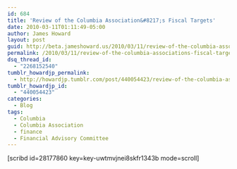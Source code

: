```yaml
---
id: 684
title: 'Review of the Columbia Association&#8217;s Fiscal Targets'
date: 2010-03-11T01:11:49-05:00
author: James Howard
layout: post
guid: http://beta.jameshoward.us/2010/03/11/review-of-the-columbia-associations-fiscal-targets/
permalink: /2010/03/11/review-of-the-columbia-associations-fiscal-targets/
dsq_thread_id:
  - "2268152540"
tumblr_howardjp_permalink:
  - http://howardjp.tumblr.com/post/440054423/review-of-the-columbia-associations-fiscal-targets
tumblr_howardjp_id:
  - "440054423"
categories:
  - Blog
tags:
  - Columbia
  - Columbia Association
  - finance
  - Financial Advisory Committee
---
```

[scribd id=28177860 key=key-uwtmvjnei8skfr1343b mode=scroll]
